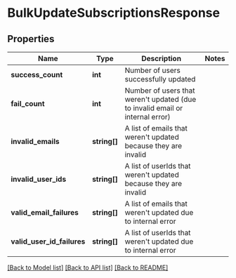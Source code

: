 # BulkUpdateSubscriptionsResponse

## Properties
Name | Type | Description | Notes
------------ | ------------- | ------------- | -------------
**success_count** | **int** | Number of users successfully updated | 
**fail_count** | **int** | Number of users that weren&#x27;t updated (due to invalid email or internal error) | 
**invalid_emails** | **string[]** | A list of emails that weren&#x27;t updated because they are invalid | 
**invalid_user_ids** | **string[]** | A list of userIds that weren&#x27;t updated because they are invalid | 
**valid_email_failures** | **string[]** | A list of emails that weren&#x27;t updated due to internal error | 
**valid_user_id_failures** | **string[]** | A list of userIds that weren&#x27;t updated due to internal error | 

[[Back to Model list]](../../README.md#documentation-for-models) [[Back to API list]](../../README.md#documentation-for-api-endpoints) [[Back to README]](../../README.md)

